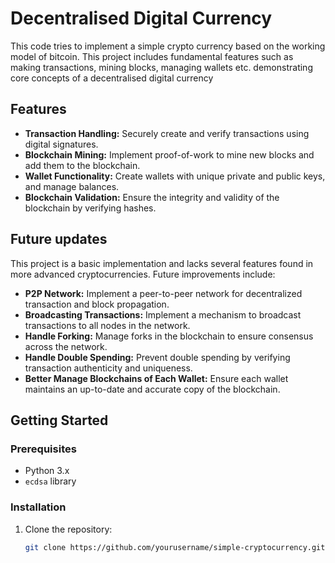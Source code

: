# Decentralised Digital Currency

This code tries to implement a simple crypto currency based on the working model of bitcoin. This project includes fundamental features such as making transactions, mining blocks, managing wallets etc. demonstrating core concepts of a decentralised digital currency

## Features

- **Transaction Handling:** Securely create and verify transactions using digital signatures.
- **Blockchain Mining:** Implement proof-of-work to mine new blocks and add them to the blockchain.
- **Wallet Functionality:** Create wallets with unique private and public keys, and manage balances.
- **Blockchain Validation:** Ensure the integrity and validity of the blockchain by verifying hashes.

## Future updates

This project is a basic implementation and lacks several features found in more advanced cryptocurrencies. Future improvements include:

- **P2P Network:** Implement a peer-to-peer network for decentralized transaction and block propagation.
- **Broadcasting Transactions:** Implement a mechanism to broadcast transactions to all nodes in the network.
- **Handle Forking:** Manage forks in the blockchain to ensure consensus across the network.
- **Handle Double Spending:** Prevent double spending by verifying transaction authenticity and uniqueness.
- **Better Manage Blockchains of Each Wallet:** Ensure each wallet maintains an up-to-date and accurate copy of the blockchain.


## Getting Started

### Prerequisites

- Python 3.x
- `ecdsa` library

### Installation

1. Clone the repository:
   ```bash
   git clone https://github.com/yourusername/simple-cryptocurrency.git

